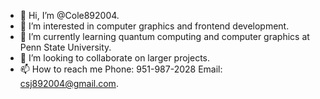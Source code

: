 - 👋 Hi, I’m @Cole892004.
- 👀 I’m interested in computer graphics and frontend development.
- 🌱 I’m currently learning quantum computing and computer graphics at Penn State University.
- 💞️ I’m looking to collaborate on larger projects.
- 📫 How to reach me Phone: 951-987-2028 Email: csj892004@gmail.com.

<!---
Cole892004/Cole892004 is a ✨ special ✨ repository because its `README.md` (this file) appears on your GitHub profile.
You can click the Preview link to take a look at your changes.
--->
